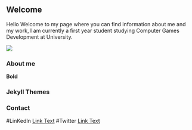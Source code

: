 ## Welcome 

Hello
Welcome to my page where you can find information about me and my work, I am currently a first year student studying Computer Games Development at University.

<img src="gamepad.png">




  ### About me



**Bold** 




### Jekyll Themes



### Contact

#LinKedIn [Link Text](https://www.linkedin.com/in/danny-lau-a99791199/)
#Twitter  [Link Text](https://twitter.com/dannyla62778988/)
